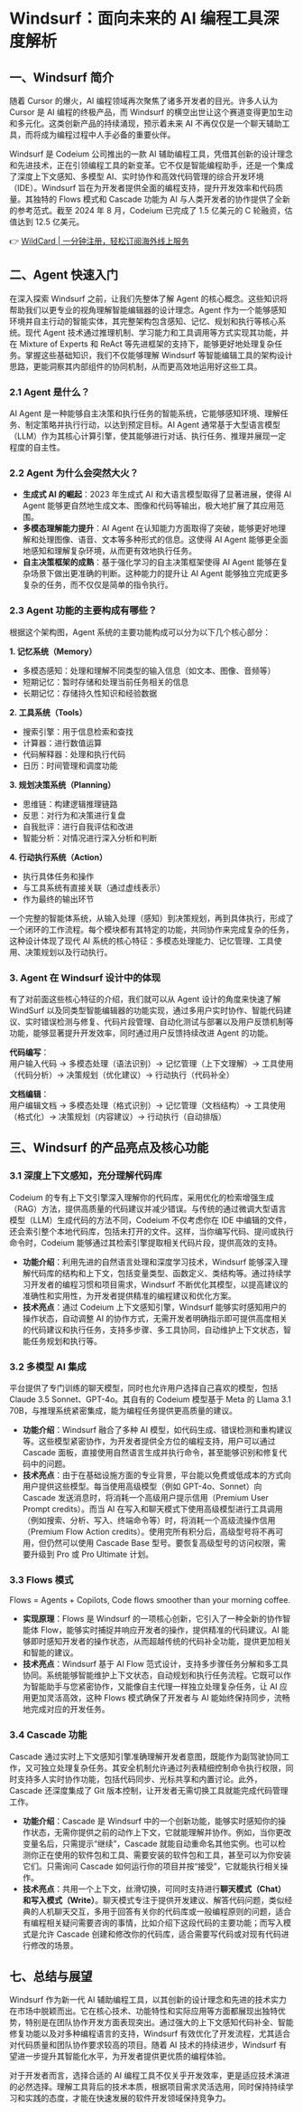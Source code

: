 # Windsurf：面向未来的 AI 编程工具深度解析

## 一、Windsurf 简介

随着 Cursor 的爆火，AI 编程领域再次聚焦了诸多开发者的目光。许多人认为 Cursor 是 AI 编程的终极产品，而 Windsurf 的横空出世让这个赛道变得更加生动和多元化。这类创新产品的持续涌现，预示着未来 AI 不再仅仅是一个聊天辅助工具，而将成为编程过程中人手必备的重要伙伴。

Windsurf 是 Codeium 公司推出的一款 AI 辅助编程工具，凭借其创新的设计理念和先进技术，正在引领编程工具的新变革。它不仅是智能编程助手，还是一个集成了深度上下文感知、多模型 AI、实时协作和高效代码管理的综合开发环境（IDE）。Windsurf 旨在为开发者提供全面的编程支持，提升开发效率和代码质量。其独特的 Flows 模式和 Cascade 功能为 AI 与人类开发者的协作提供了全新的参考范式。截至 2024 年 8 月，Codeium 已完成了 1.5 亿美元的 C 轮融资，估值达到 12.5 亿美元。

👉 [WildCard | 一分钟注册，轻松订阅海外线上服务](https://bbtdd.com/WildCard)

## 二、Agent 快速入门

在深入探索 Windsurf 之前，让我们先整体了解 Agent 的核心概念。这些知识将帮助我们以更专业的视角理解智能编辑器的设计理念。Agent 作为一个能够感知环境并自主行动的智能实体，其完整架构包含感知、记忆、规划和执行等核心系统。现代 Agent 技术通过推理机制、学习能力和工具调用等方式实现其功能，并在 Mixture of Experts 和 ReAct 等先进框架的支持下，能够更好地处理复杂任务。掌握这些基础知识，我们不仅能够理解 Windsurf 等智能编辑工具的架构设计思路，更能洞察其内部组件的协同机制，从而更高效地运用好这些工具。

### 2.1 Agent 是什么？

AI Agent 是一种能够自主决策和执行任务的智能系统，它能够感知环境、理解任务、制定策略并执行行动，以达到预定目标。AI Agent 通常基于大型语言模型（LLM）作为其核心计算引擎，使其能够进行对话、执行任务、推理并展现一定程度的自主性。

### 2.2 Agent 为什么会突然大火？

- **生成式 AI 的崛起**：2023 年生成式 AI 和大语言模型取得了显著进展，使得 AI Agent 能够更自然地生成文本、图像和代码等输出，极大地扩展了其应用范围。
- **多模态理解能力提升**：AI Agent 在认知能力方面取得了突破，能够更好地理解和处理图像、语音、文本等多种形式的信息。这使得 AI Agent 能够更全面地感知和理解复杂环境，从而更有效地执行任务。
- **自主决策框架的成熟**：基于强化学习的自主决策框架使得 AI Agent 能够在复杂场景下做出更准确的判断。这种能力的提升让 AI Agent 能够独立完成更多复杂的任务，而不仅仅是简单的指令执行。

### 2.3 Agent 功能的主要构成有哪些？

根据这个架构图，Agent 系统的主要功能构成可以分为以下几个核心部分：

**1. 记忆系统（Memory）**

- 多模态感知：处理和理解不同类型的输入信息（如文本、图像、音频等）
- 短期记忆：暂时存储和处理当前任务相关的信息
- 长期记忆：存储持久性知识和经验数据

**2. 工具系统（Tools）**

- 搜索引擎：用于信息检索和查找
- 计算器：进行数值运算
- 代码解释器：处理和执行代码
- 日历：时间管理和调度功能

**3. 规划决策系统（Planning）**

- 思维链：构建逻辑推理链路
- 反思：对行为和决策进行复盘
- 自我批评：进行自我评估和改进
- 智能分析：对情况进行深入分析和判断

**4. 行动执行系统（Action）**

- 执行具体任务和操作
- 与工具系统有直接关联（通过虚线表示）
- 作为最终的输出环节

一个完整的智能体系统，从输入处理（感知）到决策规划，再到具体执行，形成了一个闭环的工作流程。每个模块都有其特定的功能，共同协作来完成复杂的任务，这种设计体现了现代 AI 系统的核心特征：多模态处理能力、记忆管理、工具使用、决策规划以及行动执行。

### 3. Agent 在 Windsurf 设计中的体现

有了对前面这些核心特征的介绍，我们就可以从 Agent 设计的角度来快速了解 WindSurf 以及同类型智能编辑器的功能实现，通过多用户实时协作、智能代码建议、实时错误检测与修复、代码片段管理、自动化测试与部署以及用户反馈机制等功能，能够显著提升开发效率，同时通过用户反馈持续改进 Agent 的功能。

**代码编写**：  
用户输入代码 → 多模态处理（语法识别）→ 记忆管理（上下文理解）→ 工具使用（代码分析）→ 决策规划（优化建议）→ 行动执行（代码补全）

**文档编辑**：  
用户编辑文档 → 多模态处理（格式识别）→ 记忆管理（文档结构）→ 工具使用（格式化）→ 决策规划（内容建议）→ 行动执行（自动排版）

## 三、Windsurf 的产品亮点及核心功能

### 3.1 深度上下文感知，充分理解代码库

Codeium 的专有上下文引擎深入理解你的代码库，采用优化的检索增强生成（RAG）方法，提供高质量的代码建议并减少错误。与传统的通过微调大型语言模型（LLM）生成代码的方法不同，Codeium 不仅考虑你在 IDE 中编辑的文件，还会索引整个本地代码库，包括未打开的文件。这样，当你编写代码、提问或执行命令时，Codeium 能够通过其检索引擎提取相关代码片段，提供高效的支持。

- **功能介绍**：利用先进的自然语言处理和深度学习技术，Windsurf 能够深入理解代码库的结构和上下文，包括变量类型、函数定义、类结构等。通过持续学习开发者的编程习惯和项目需求，Windsurf 不断优化其模型，以提高建议的准确性和实用性，为开发者提供精准的编程建议和优化方案。
- **技术亮点**：通过 Codeium 上下文感知引擎，Windsurf 能够实时感知用户的操作状态，自动调整 AI 的协作方式，无需开发者明确指示即可提供高度相关的代码建议和执行任务，支持多步骤、多工具协同，自动维护上下文状态，智能任务规划和执行等。
  
### 3.2 多模型 AI 集成

平台提供了专门训练的聊天模型，同时也允许用户选择自己喜欢的模型，包括 Claude 3.5 Sonnet、GPT-4o。其自有的 Codeium 模型基于 Meta 的 Llama 3.1 70B，与推理系统紧密集成，能为编程任务提供更高质量的建议。

- **功能介绍**：Windsurf 融合了多种 AI 模型，如代码生成、错误检测和重构建议等。这些模型紧密协作，为开发者提供全方位的编程支持，用户可以通过 Cascade 面板，直接使用自然语言生成并执行命令，甚至能够识别和修复代码中的问题。
- **技术亮点**：由于在基础设施方面的专业背景，平台能以免费或低成本的方式向用户提供这些模型。每当使用高级模型（例如 GPT-4o、Sonnet）向 Cascade 发送消息时，将消耗一个高级用户提示信用（Premium User Prompt credits）。而当 AI 在写入和聊天模式下使用高级模型进行工具调用（例如搜索、分析、写入、终端命令等）时，将消耗一个高级流操作信用（Premium Flow Action credits）。使用完所有积分后，高级型号将不再可用，但仍然可以使用 Cascade Base 型号。要恢复高级型号的访问权限，需要升级到 Pro 或 Pro Ultimate 计划。

### 3.3 Flows 模式

Flows = Agents + Copilots, Code flows smoother than your morning coffee.

- **实现原理**：Flows 是 Windsurf 的一项核心创新，它引入了一种全新的协作智能体 Flow，能够实时捕捉并响应开发者的操作，提供精准的代码建议。AI 能够即时感知开发者的操作状态，从而超越传统的代码补全功能，提供更加相关和智能的建议。
- **技术亮点**：Windsurf 基于 AI Flow 范式设计，支持多步骤任务分解和多工具协同。系统能够智能维护上下文状态，自动规划和执行任务流程。它既可以作为智能助手与您紧密协作，又能像自主代理一样独立处理复杂任务，让 AI 应用更加灵活高效，这种 Flows 模式确保了开发者与 AI 能始终保持同步，流畅地完成对应的开发任务。

### 3.4 Cascade 功能

Cascade 通过实时上下文感知引擎准确理解开发者意图，既能作为副驾驶协同工作，又可独立处理复杂任务。其安全机制允许通过列表精细控制命令执行权限，同时支持多人实时协作功能，包括代码同步、光标共享和内置讨论。此外，Cascade 还深度集成了 Git 版本控制，让开发者无需切换工具就能完成代码管理工作。

- **功能介绍**：Cascade 是 Windsurf 中的一个创新功能，能够实时感知你的操作状态，无需你提供之前的动作上下文，它就能理解并协作。例如，当你更改变量名后，只需提示“继续”，Cascade 就能自动重命名其他实例。也可以检测你正在使用的软件包和工具、需要安装的软件包和工具，甚至可以为你安装它们。只需询问 Cascade 如何运行你的项目并按“接受”，它就能执行相关操作。
- **技术亮点**：共用一个上下文，丝滑切换，可同时支持进行**聊天模式（Chat）**和**写入模式（Write）**。聊天模式专注于提供开发建议、解答代码问题，类似经典的人机聊天交互，多用于回答有关你的代码库或一般编程原则的问题，适合有编程相关疑问需要咨询的事情，比如介绍下这段代码的主要功能；而写入模式是允许 Cascade 创建和修改你的代码库，适合需要写代码或对现有代码进行修改的场景。

## 七、总结与展望

Windsurf 作为新一代 AI 辅助编程工具，以其创新的设计理念和先进的技术实力在市场中脱颖而出。它在核心技术、功能特性和实际应用等方面都展现出独特优势，特别是在团队协作开发方面表现突出。通过强大的上下文感知代码补全、智能修复功能以及对多种编程语言的支持，Windsurf 有效优化了开发流程，尤其适合对代码质量和团队协作要求较高的项目。随着 AI 技术的持续进步，Windsurf 有望进一步提升其智能化水平，为开发者提供更优质的编程体验。

对于开发者而言，选择合适的 AI 编程工具不仅关乎开发效率，更是适应技术演进的必然选择。理解工具背后的技术本质，根据项目需求灵活选用，同时保持持续学习和实践的态度，才能在快速发展的软件开发领域保持竞争力。